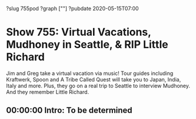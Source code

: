 ?slug 755pod
?graph [""]
?pubdate 2020-05-15T07:00

# Show 755: Virtual Vacations, Mudhoney in Seattle, & RIP Little Richard

Jim and Greg take a virtual vacation via music! Tour guides including Kraftwerk, Spoon and A Tribe Called Quest will take you to Japan, India, Italy and more. Plus, they go on a real trip to Seattle to interview Mudhoney. And they remember Little Richard.

## 00:00:00 Intro: To be determined